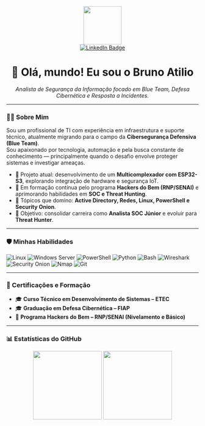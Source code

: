 <div id="header" align="center">
  <img src="https://media.giphy.com/media/M9gbBd9hDxZczrfjZj/giphy.gif" width="100"/>
</div>

<div id="badges" align="center">
  <a href="https://www.linkedin.com/in/brunoatilio/">
    <img src="https://img.shields.io/badge/LinkedIn-blue?style=for-the-badge&logo=linkedin&logoColor=white" alt="LinkedIn Badge"/>
  </a>
</div>

<h1 align="center">
  👋 Olá, mundo! Eu sou o Bruno Atilio
</h1>

<p align="center">
  <em>Analista de Segurança da Informação focado em Blue Team, Defesa Cibernética e Resposta a Incidentes.</em>
</p>

---

### 👨‍💻 Sobre Mim

Sou um profissional de TI com experiência em infraestrutura e suporte técnico, atualmente migrando para o campo da **Cibersegurança Defensiva (Blue Team)**.  
Sou apaixonado por tecnologia, automação e pela busca constante de conhecimento — principalmente quando o desafio envolve proteger sistemas e investigar ameaças.

* 🔭 Projeto atual: desenvolvimento de um **Multicomplexador com ESP32-S3**, explorando integração de hardware e segurança IoT.  
* 🌱 Em formação contínua pelo programa **Hackers do Bem (RNP/SENAI)** e aprimorando habilidades em **SOC e Threat Hunting**.  
* 💬 Tópicos que domino: **Active Directory, Redes, Linux, PowerShell e Security Onion**.  
* 🎯 Objetivo: consolidar carreira como **Analista SOC Júnior** e evoluir para **Threat Hunter**.

---

### 🛡️ Minhas Habilidades

<p align="left">
  <img src="https://img.shields.io/badge/Linux-FCC624?style=for-the-badge&logo=linux&logoColor=black" alt="Linux"/>
  <img src="https://img.shields.io/badge/Windows_Server-0078D6?style=for-the-badge&logo=windows&logoColor=white" alt="Windows Server"/>
  <img src="https://img.shields.io/badge/PowerShell-5391FE?style=for-the-badge&logo=powershell&logoColor=white" alt="PowerShell"/>
  <img src="https://img.shields.io/badge/Python-3776AB?style=for-the-badge&logo=python&logoColor=white" alt="Python"/>
  <img src="https://img.shields.io/badge/Bash-4EAA25?style=for-the-badge&logo=GNU%20Bash&logoColor=white" alt="Bash"/>
  <img src="https://img.shields.io/badge/Wireshark-1679A7?style=for-the-badge&logo=wireshark&logoColor=white" alt="Wireshark"/>
  <img src="https://img.shields.io/badge/Security_Onion-informational?style=for-the-badge" alt="Security Onion"/>
  <img src="https://img.shields.io/badge/Nmap-000000?style=for-the-badge&logo=nmap&logoColor=white" alt="Nmap"/>
  <img src="https://img.shields.io/badge/Git-F05032?style=for-the-badge&logo=git&logoColor=white" alt="Git"/>
</p>

---

### 📜 Certificações e Formação

- 🎓 **Curso Técnico em Desenvolvimento de Sistemas – ETEC**
- 🎓 **Graduação em Defesa Cibernética – FIAP**
- 🧩 **Programa Hackers do Bem – RNP/SENAI (Nivelamento e Básico)**

---

### 📊 Estatísticas do GitHub

<div align="center">
  <img height="180em" src="https://github-readme-stats.vercel.app/api?username=bahhko&show_icons=true&theme=dracula&include_all_commits=true&count_private=true"/>
  <img height="180em" src="https://github-readme-stats.vercel.app/api/top-langs/?username=bahhko&layout=compact&langs_count=8&theme=dracula"/>
</div>
